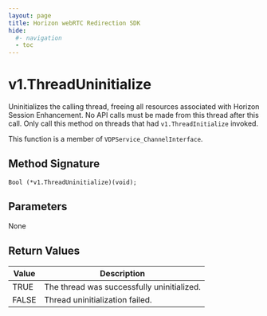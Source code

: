 ```yaml
---
layout: page
title: Horizon webRTC Redirection SDK
hide:
  #- navigation
  - toc
---
```

# v1.ThreadUninitialize

Uninitializes the calling thread, freeing all resources associated with Horizon Session 
Enhancement. No API calls must be made from this thread after this call. Only call this method on threads that had `v1.ThreadInitialize` invoked.

This function is a member of `VDPService_ChannelInterface`.


## Method Signature
```
Bool (*v1.ThreadUninitialize)(void); 
```

## Parameters

None

## Return Values

| Value | Description |
| ----- | ----------- |
| TRUE | The thread was successfully uninitialized. |
| FALSE | Thread uninitialization failed. |

